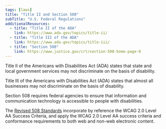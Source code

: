 ```yaml
---
tags: [laws]
title: "Title II and Section 508"
subTitle: "U.S. Federal Regulations"
additionalResources:
  - title: "Title II of the ADA"
    link: https://www.ada.gov/topics/title-ii/
  - title: "Title III of the ADA"
    link: https://www.ada.gov/topics/title-iii/
  - title: "Section 508"
    link: https://www.justice.gov/crt/section-508-home-page-0
---
```


Title II of the Americans with Disabilities Act (ADA) states that state and local government services may not discriminate on the basis of disability.

Title III of the Americans with Disabilities Act (ADA) states that almost all businesses may not discriminate on the basis of disability.

Section 508 requires federal agencies to ensure that information and communication technology is accessible to people with disabilities.

The [Revised 508 Standards](https://www.access-board.gov/guidelines-and-standards/communications-and-it/about-the-ict-refresh/final-rule/text-of-the-standards-and-guidelines) incorporate by reference the WCAG 2.0 Level AA Success Criteria, and apply the WCAG 2.0 Level AA success criteria and conformance requirements to both web and non-web electronic content.
